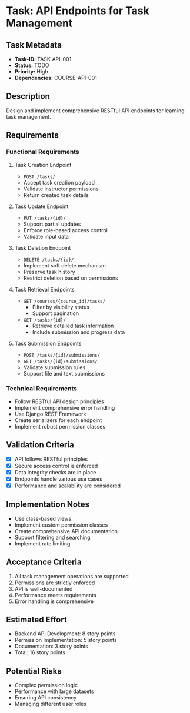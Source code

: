 # Task: API Endpoints for Task Management

## Task Metadata
- **Task-ID:** TASK-API-001
- **Status:** TODO
- **Priority:** High
- **Dependencies:** COURSE-API-001

## Description
Design and implement comprehensive RESTful API endpoints for learning task management.

## Requirements

### Functional Requirements
1. Task Creation Endpoint
   - `POST /tasks/`
   - Accept task creation payload
   - Validate instructor permissions
   - Return created task details

2. Task Update Endpoint
   - `PUT /tasks/{id}/`
   - Support partial updates
   - Enforce role-based access control
   - Validate input data

3. Task Deletion Endpoint
   - `DELETE /tasks/{id}/`
   - Implement soft delete mechanism
   - Preserve task history
   - Restrict deletion based on permissions

4. Task Retrieval Endpoints
   - `GET /courses/{course_id}/tasks/`
     - Filter by visibility status
     - Support pagination
   - `GET /tasks/{id}/`
     - Retrieve detailed task information
     - Include submission and progress data

5. Task Submission Endpoints
   - `POST /tasks/{id}/submissions/`
   - `GET /tasks/{id}/submissions/`
   - Validate submission rules
   - Support file and text submissions

### Technical Requirements
- Follow RESTful API design principles
- Implement comprehensive error handling
- Use Django REST Framework
- Create serializers for each endpoint
- Implement robust permission classes

## Validation Criteria
- [x] API follows RESTful principles
- [x] Secure access control is enforced
- [x] Data integrity checks are in place
- [x] Endpoints handle various use cases
- [x] Performance and scalability are considered

## Implementation Notes
- Use class-based views
- Implement custom permission classes
- Create comprehensive API documentation
- Support filtering and searching
- Implement rate limiting

## Acceptance Criteria
1. All task management operations are supported
2. Permissions are strictly enforced
3. API is well-documented
4. Performance meets requirements
5. Error handling is comprehensive

## Estimated Effort
- Backend API Development: 8 story points
- Permission Implementation: 5 story points
- Documentation: 3 story points
- Total: 16 story points

## Potential Risks
- Complex permission logic
- Performance with large datasets
- Ensuring API consistency
- Managing different user roles
